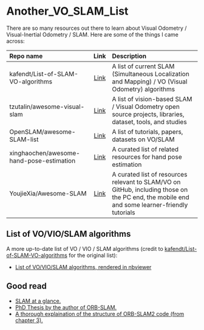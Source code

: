 # Another_VO_SLAM_List

There are so many resources out there to learn about Visual Odometry / Visual-Inertial Odometry / SLAM. Here are some of the things I came across:

| Repo name | Link | Description |
| :---         |     :---:      |          :--- |
| kafendt/List-of-SLAM-VO-algorithms |[Link](https://github.com/kafendt/List-of-SLAM-VO-algorithms)| A list of current SLAM (Simultaneous Localization and Mapping) / VO (Visual Odometry) algorithms|
| tzutalin/awesome-visual-slam | [Link](https://github.com/tzutalin/awesome-visual-slam) | A list of vision-based SLAM / Visual Odometry open source projects, libraries, dataset, tools, and studies|
| OpenSLAM/awesome-SLAM-list | [Link](https://github.com/OpenSLAM/awesome-SLAM-list) | A list of tutorials, papers, datasets on VO/SLAM|
| xinghaochen/awesome-hand-pose-estimation | [Link](https://github.com/xinghaochen/awesome-hand-pose-estimation) | A curated list of related resources for hand pose estimation|
| YoujieXia/Awesome-SLAM |[Link](https://github.com/YoujieXia/Awesome-SLAM) | A curated list of resources relevant to SLAM/VO on GitHub, including those on the PC end, the mobile end and some learner-friendly tutorials |

## List of VO/VIO/SLAM algorithms
A more up-to-date list of VO / VIO / SLAM algorithms (credit to [kafendt/List-of-SLAM-VO-algorithms](https://github.com/kafendt/List-of-SLAM-VO-algorithms) for the original list):

- [List of VO/VIO/SLAM algorithms, rendered in nbviewer](https://nbviewer.jupyter.org/github/hoangthien94/Another_VO_SLAM_List/blob/master/Github_SLAM_list.pdf)


## Good read
- [SLAM at a glance.](https://blog.cometlabs.io/teaching-robots-presence-what-you-need-to-know-about-slam-9bf0ca037553)
- [PhD Thesis by the author of ORB-SLAM.](https://zaguan.unizar.es/record/60871/files/TESIS-2017-027.pdf)
- [A thorough explaination of the structure of ORB-SLAM2 code (from chapter 3).](https://zaguan.unizar.es/record/60871/files/TESIS-2017-027.pdf)
